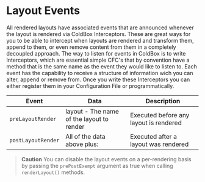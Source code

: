# Layout Events

All rendered layouts have associated events that are announced whenever the layout is rendered via ColdBox Interceptors. These are great ways for you to be able to intercept when layouts are rendered and transform them, append to them, or even remove content from them in a completely decoupled approach. The way to listen for events in ColdBox is to write Interceptors, which are essential simple CFC's that by convention have a method that is the same name as the event they would like to listen to. Each event has the capability to receive a structure of information wich you can alter, append or remove from. Once you write these Interceptors you can either register them in your Configuration File or programmatically.

| Event              | Data                                      | Description                            |
| ------------------ | ----------------------------------------- | -------------------------------------- |
| `preLayoutRender`  | layout - The name of the layout to render | Executed before any layout is rendered |
| `postLayoutRender` | All of the data above plus:               | Executed after a layout was rendered   |

> **Caution** You can disable the layout events on a per-rendering basis by passing the `prePostExempt` argument as true when calling `renderLayout()` methods.
